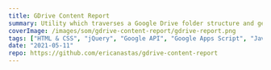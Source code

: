 ```yaml
---
title: GDrive Content Report
summary: Utility which traverses a Google Drive folder structure and generate a GSheet report of all files and sharing permission
coverImage: /images/som/gdrive-content-report/gdrive-report.png
tags: ["HTML & CSS", "jQuery", "Google API", "Google Apps Script", "JavaScript"]
date: "2021-05-11"
repo: https://github.com/ericanastas/gdrive-content-report
---
```

